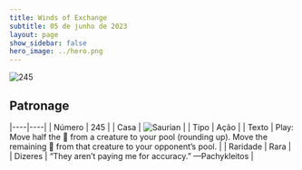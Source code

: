 ```yaml
---
title: Winds of Exchange
subtitle: 05 de junho de 2023
layout: page
show_sidebar: false
hero_image: ../hero.png
---
```


![245](https://mastervault-storage-prod.s3.amazonaws.com/media/card_front/en/600_245_e6ca92eaf2ee_en.png)


## Patronage

|----|----|
| Número | 245 |
| Casa | ![Saurian](https://archonarcana.com/images/thumb/9/9e/Saurian_P.png/22px-Saurian_P.png "Sauro") |
| Tipo | Ação |
| Texto | Play: Move half the  from a creature to your pool (rounding up). Move the remaining  from that creature to your opponent’s pool.  |
| Raridade | Rara |
| Dizeres | “They aren’t paying me for accuracy.”  —Pachykleitos  |

